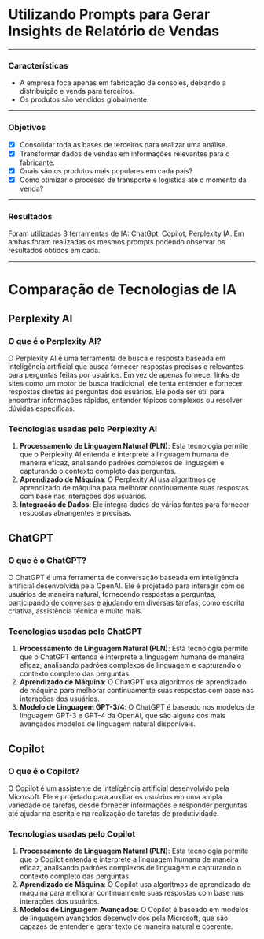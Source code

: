 # Utilizando Prompts para Gerar Insights de Relatório de Vendas

---
### Características

- A empresa foca apenas em fabricação de consoles, deixando a distribuição e venda para terceiros.
- Os produtos são vendidos globalmente.

---
### Objetivos


- [x] Consolidar toda as bases de terceiros para realizar uma análise.
- [x] Transformar dados de vendas em informações relevantes para o fabricante.
- [x] Quais são os produtos mais populares em cada país?
- [x] Como otimizar o processo de transporte e logística até o momento da venda?

---
### Resultados

Foram utilizadas 3 ferramentas de IA: ChatGpt, Copilot, Perplexity IA. Em ambas foram realizadas os mesmos prompts podendo observar os resultados obtidos em cada.

---
# Comparação de Tecnologias de IA

## Perplexity AI

### O que é o Perplexity AI?
O Perplexity AI é uma ferramenta de busca e resposta baseada em inteligência artificial que busca fornecer respostas precisas e relevantes para perguntas feitas por usuários. Em vez de apenas fornecer links de sites como um motor de busca tradicional, ele tenta entender e fornecer respostas diretas às perguntas dos usuários. Ele pode ser útil para encontrar informações rápidas, entender tópicos complexos ou resolver dúvidas específicas.

### Tecnologias usadas pelo Perplexity AI
1. **Processamento de Linguagem Natural (PLN)**: Esta tecnologia permite que o Perplexity AI entenda e interprete a linguagem humana de maneira eficaz, analisando padrões complexos de linguagem e capturando o contexto completo das perguntas.
2. **Aprendizado de Máquina**: O Perplexity AI usa algoritmos de aprendizado de máquina para melhorar continuamente suas respostas com base nas interações dos usuários.
3. **Integração de Dados**: Ele integra dados de várias fontes para fornecer respostas abrangentes e precisas.

## ChatGPT

### O que é o ChatGPT?
O ChatGPT é uma ferramenta de conversação baseada em inteligência artificial desenvolvida pela OpenAI. Ele é projetado para interagir com os usuários de maneira natural, fornecendo respostas a perguntas, participando de conversas e ajudando em diversas tarefas, como escrita criativa, assistência técnica e muito mais.

### Tecnologias usadas pelo ChatGPT
1. **Processamento de Linguagem Natural (PLN)**: Esta tecnologia permite que o ChatGPT entenda e interprete a linguagem humana de maneira eficaz, analisando padrões complexos de linguagem e capturando o contexto completo das perguntas.
2. **Aprendizado de Máquina**: O ChatGPT usa algoritmos de aprendizado de máquina para melhorar continuamente suas respostas com base nas interações dos usuários.
3. **Modelo de Linguagem GPT-3/4**: O ChatGPT é baseado nos modelos de linguagem GPT-3 e GPT-4 da OpenAI, que são alguns dos mais avançados modelos de linguagem natural disponíveis.

## Copilot

### O que é o Copilot?
O Copilot é um assistente de inteligência artificial desenvolvido pela Microsoft. Ele é projetado para auxiliar os usuários em uma ampla variedade de tarefas, desde fornecer informações e responder perguntas até ajudar na escrita e na realização de tarefas de produtividade.

### Tecnologias usadas pelo Copilot
1. **Processamento de Linguagem Natural (PLN)**: Esta tecnologia permite que o Copilot entenda e interprete a linguagem humana de maneira eficaz, analisando padrões complexos de linguagem e capturando o contexto completo das perguntas.
2. **Aprendizado de Máquina**: O Copilot usa algoritmos de aprendizado de máquina para melhorar continuamente suas respostas com base nas interações dos usuários.
3. **Modelos de Linguagem Avançados**: O Copilot é baseado em modelos de linguagem avançados desenvolvidos pela Microsoft, que são capazes de entender e gerar texto de maneira natural e coerente.
